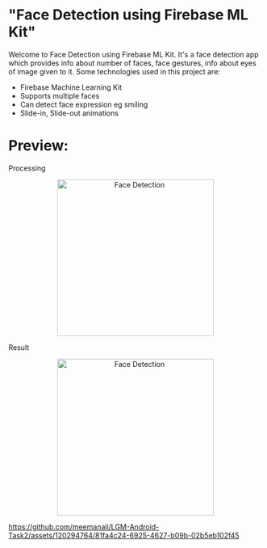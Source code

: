# "Face Detection using Firebase ML Kit"

Welcome to Face Detection using Firebase ML Kit. It's a face detection app which provides info about number of faces, face gestures, info about eyes of image given to it. Some technologies used in this project are:

* Firebase Machine Learning Kit
* Supports multiple faces
* Can detect face expression eg smiling
* Slide-in, Slide-out animations

# Preview:

Processing
<p align="center">
  <img src="https://github.com/meemanali/LGM-Android-Task2/blob/main/Face%20detection%201.png" alt="Face Detection" width="310" title="Procesing">
</p>

Result
<p align="center">
  <img src="https://github.com/meemanali/LGM-Android-Task2/blob/main/Face%20detection%202.png" alt="Face Detection" width="310" title="Procesing">
</p>

https://github.com/meemanali/LGM-Android-Task2/assets/120294764/81fa4c24-6925-4627-b09b-02b5eb102f45
